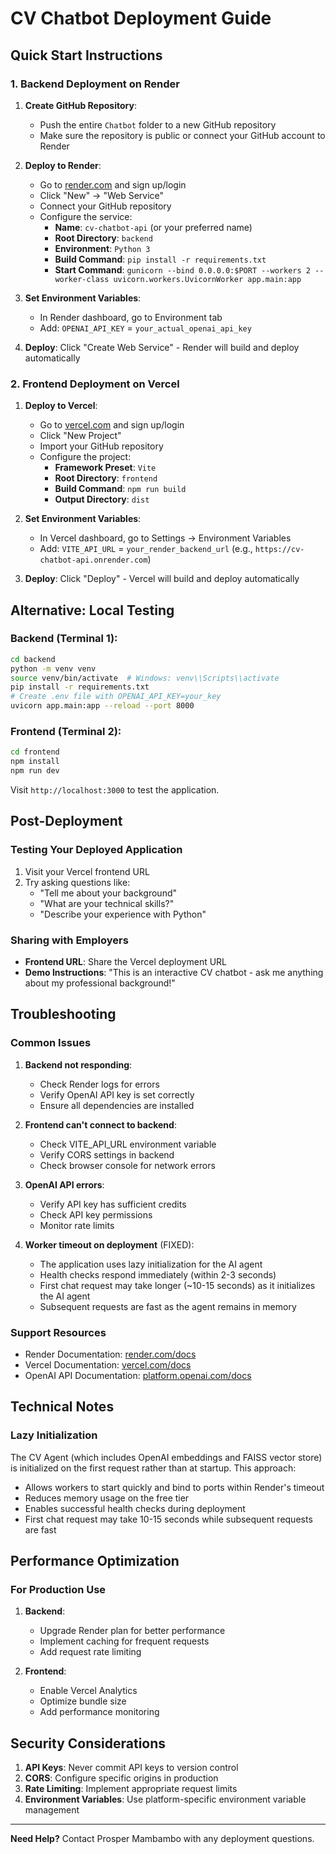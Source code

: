 # CV Chatbot Deployment Guide

## Quick Start Instructions

### 1. Backend Deployment on Render

1. **Create GitHub Repository**:
   - Push the entire `Chatbot` folder to a new GitHub repository
   - Make sure the repository is public or connect your GitHub account to Render

2. **Deploy to Render**:
   - Go to [render.com](https://render.com) and sign up/login
   - Click "New" → "Web Service"
   - Connect your GitHub repository
   - Configure the service:
     - **Name**: `cv-chatbot-api` (or your preferred name)
     - **Root Directory**: `backend`
     - **Environment**: `Python 3`
     - **Build Command**: `pip install -r requirements.txt`
     - **Start Command**: `gunicorn --bind 0.0.0.0:$PORT --workers 2 --worker-class uvicorn.workers.UvicornWorker app.main:app`

3. **Set Environment Variables**:
   - In Render dashboard, go to Environment tab
   - Add: `OPENAI_API_KEY` = `your_actual_openai_api_key`

4. **Deploy**: Click "Create Web Service" - Render will build and deploy automatically

### 2. Frontend Deployment on Vercel

1. **Deploy to Vercel**:
   - Go to [vercel.com](https://vercel.com) and sign up/login
   - Click "New Project"
   - Import your GitHub repository
   - Configure the project:
     - **Framework Preset**: `Vite`
     - **Root Directory**: `frontend`
     - **Build Command**: `npm run build`
     - **Output Directory**: `dist`

2. **Set Environment Variables**:
   - In Vercel dashboard, go to Settings → Environment Variables
   - Add: `VITE_API_URL` = `your_render_backend_url` (e.g., `https://cv-chatbot-api.onrender.com`)

3. **Deploy**: Click "Deploy" - Vercel will build and deploy automatically

## Alternative: Local Testing

### Backend (Terminal 1):
```bash
cd backend
python -m venv venv
source venv/bin/activate  # Windows: venv\\Scripts\\activate
pip install -r requirements.txt
# Create .env file with OPENAI_API_KEY=your_key
uvicorn app.main:app --reload --port 8000
```

### Frontend (Terminal 2):
```bash
cd frontend
npm install
npm run dev
```

Visit `http://localhost:3000` to test the application.

## Post-Deployment

### Testing Your Deployed Application
1. Visit your Vercel frontend URL
2. Try asking questions like:
   - "Tell me about your background"
   - "What are your technical skills?"
   - "Describe your experience with Python"

### Sharing with Employers
- **Frontend URL**: Share the Vercel deployment URL
- **Demo Instructions**: "This is an interactive CV chatbot - ask me anything about my professional background!"

## Troubleshooting

### Common Issues

1. **Backend not responding**:
   - Check Render logs for errors
   - Verify OpenAI API key is set correctly
   - Ensure all dependencies are installed

2. **Frontend can't connect to backend**:
   - Check VITE_API_URL environment variable
   - Verify CORS settings in backend
   - Check browser console for network errors

3. **OpenAI API errors**:
   - Verify API key has sufficient credits
   - Check API key permissions
   - Monitor rate limits

4. **Worker timeout on deployment** (FIXED):
   - The application uses lazy initialization for the AI agent
   - Health checks respond immediately (within 2-3 seconds)
   - First chat request may take longer (~10-15 seconds) as it initializes the AI agent
   - Subsequent requests are fast as the agent remains in memory

### Support Resources
- Render Documentation: [render.com/docs](https://render.com/docs)
- Vercel Documentation: [vercel.com/docs](https://vercel.com/docs)
- OpenAI API Documentation: [platform.openai.com/docs](https://platform.openai.com/docs)

## Technical Notes

### Lazy Initialization
The CV Agent (which includes OpenAI embeddings and FAISS vector store) is initialized on the first request rather than at startup. This approach:
- Allows workers to start quickly and bind to ports within Render's timeout
- Reduces memory usage on the free tier
- Enables successful health checks during deployment
- First chat request may take 10-15 seconds while subsequent requests are fast

## Performance Optimization

### For Production Use
1. **Backend**:
   - Upgrade Render plan for better performance
   - Implement caching for frequent requests
   - Add request rate limiting

2. **Frontend**:
   - Enable Vercel Analytics
   - Optimize bundle size
   - Add performance monitoring

## Security Considerations

1. **API Keys**: Never commit API keys to version control
2. **CORS**: Configure specific origins in production
3. **Rate Limiting**: Implement appropriate request limits
4. **Environment Variables**: Use platform-specific environment variable management

---

**Need Help?** Contact Prosper Mambambo with any deployment questions.